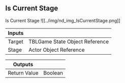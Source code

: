 ## Is Current Stage
Is Current Stage
![[../img/nd_img_IsCurrentStage.png]]

|Inputs||
|--|--|
| Target | TBLGame State Object Reference |
| Stage | Actor Object Reference |

|Outputs||
|--|--|
| Return Value | Boolean |

